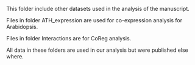 This folder include other datasets used in the analysis of the manuscript.

Files in folder ATH_expression are used for co-expression analysis for Arabidopsis.

Files in folder Interactions are for CoReg analysis. 

All data in these folders are used in our analysis but were published else where.
